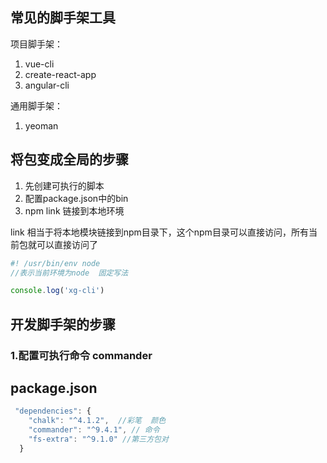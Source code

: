##  常见的脚手架工具

项目脚手架：

1. vue-cli
2. create-react-app
3. angular-cli

通用脚手架：

1. yeoman





## 将包变成全局的步骤

1. 先创建可执行的脚本
2. 配置package.json中的bin
3. npm link 链接到本地环境



link 相当于将本地模块链接到npm目录下，这个npm目录可以直接访问，所有当前包就可以直接访问了

```js
#! /usr/bin/env node  
//表示当前环境为node  固定写法

console.log('xg-cli')
```



## 开发脚手架的步骤

### 1.配置可执行命令 commander





## package.json

```js
 "dependencies": {
    "chalk": "^4.1.2",  //彩笔  颜色
    "commander": "^9.4.1", // 命令
    "fs-extra": "^9.1.0" //第三方包对
  }
```



